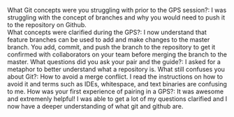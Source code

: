 What Git concepts were you struggling with prior to the GPS session?: I was struggling with the concept of branches and why you would need to push it to the repository on Github.  
What concepts were clarified during the GPS?: I now understand that feature branches can be used to add and make changes to the master branch. You add, commit, and push the branch to the repository to get it confirmed with collaborators on your team before merging the branch to the master. 
What questions did you ask your pair and the guide?: I asked for a metaphor to better understand what a repository is. 
What still confuses you about Git?: How to avoid a merge conflict. I read the instructions on how to avoid it and terms such as IDEs, whitespace, and text binaries are confusing to me. 
How was your first experience of pairing in a GPS?: It was awesome and extremenly helpful! I was able to get a lot of my questions clarified and I now have a deeper understanding of what git and github are. 